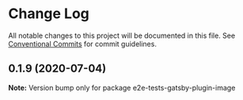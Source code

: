 # Change Log

All notable changes to this project will be documented in this file.
See [Conventional Commits](https://conventionalcommits.org) for commit guidelines.

## 0.1.9 (2020-07-04)

**Note:** Version bump only for package e2e-tests-gatsby-plugin-image
